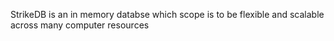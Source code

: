 StrikeDB is an in memory databse which scope is to be flexible and scalable across many computer resources
